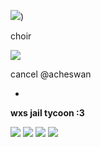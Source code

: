 ![](https://media.discordapp.net/attachments/1222585947795751034/1223389852330885231/GMP_U2F2ZUdIMDE.gif?ex=6622e816&is=66107316&hm=f1c404b1b0b52d0bfde063465c84a17053e71aecd21c26945cdd6849cc8afe89&=&width=450&height=257))


choir



![](https://media.discordapp.net/attachments/1207400681678311458/1210231141878202378/image.png?ex=660eb895&is=65fc4395&hm=b5fe2271038f2bcefb299b648cbaf5c8873dd970f3a0e67f3a4034a272cd26fa&format=webp&quality=lossless&width=317&height=385&)


cancel @acheswan


-


**wxs jail tycoon :3**


![](https://media.discordapp.net/attachments/1207400681678311458/1210647038338007080/image.png?ex=66103bea&is=65fdc6ea&hm=98c7965c34786bf7b770225f311c82520196b9021678834664a38a19fcbd0c19&format=webp&quality=lossless&width=487&height=591&) ![](https://media.discordapp.net/attachments/1207400681678311458/1210648441991204964/image.png?ex=66103d39&is=65fdc839&hm=26593574d3018acb933de33d29ee7802fc84067aee6ad12d8b37bb546ed61753&format=webp&quality=lossless&width=383&height=393&) ![](https://media.discordapp.net/attachments/1207400681678311458/1210649568077807719/image.png?ex=66103e45&is=65fdc945&hm=a2c3bab57f01bc4caa591d3072194cbe05aa1bf42f850d38bb540d20cab4092d&format=webp&quality=lossless&width=864&height=579&) ![](https://media.discordapp.net/attachments/1207400681678311458/1210650422398681158/image.png?ex=66103f11&is=65fdca11&hm=3684a7cfa94bb8298f622dd8a803100e853413ba523940f931706ec93c15377e&format=webp&quality=lossless&width=135&height=249&)

